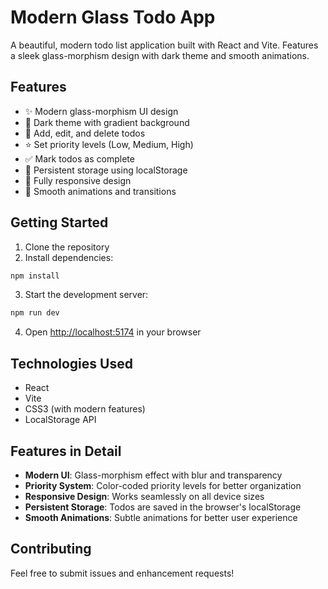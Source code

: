 # Modern Glass Todo App

A beautiful, modern todo list application built with React and Vite. Features a sleek glass-morphism design with dark theme and smooth animations.

## Features

- ✨ Modern glass-morphism UI design
- 🌙 Dark theme with gradient background
- 📝 Add, edit, and delete todos
- ⭐ Set priority levels (Low, Medium, High)
- ✅ Mark todos as complete
- 💾 Persistent storage using localStorage
- 📱 Fully responsive design
- 🎨 Smooth animations and transitions

## Getting Started

1. Clone the repository
2. Install dependencies:
```bash
npm install
```
3. Start the development server:
```bash
npm run dev
```
4. Open [http://localhost:5174](http://localhost:5174) in your browser

## Technologies Used

- React
- Vite
- CSS3 (with modern features)
- LocalStorage API

## Features in Detail

- **Modern UI**: Glass-morphism effect with blur and transparency
- **Priority System**: Color-coded priority levels for better organization
- **Responsive Design**: Works seamlessly on all device sizes
- **Persistent Storage**: Todos are saved in the browser's localStorage
- **Smooth Animations**: Subtle animations for better user experience

## Contributing

Feel free to submit issues and enhancement requests!
